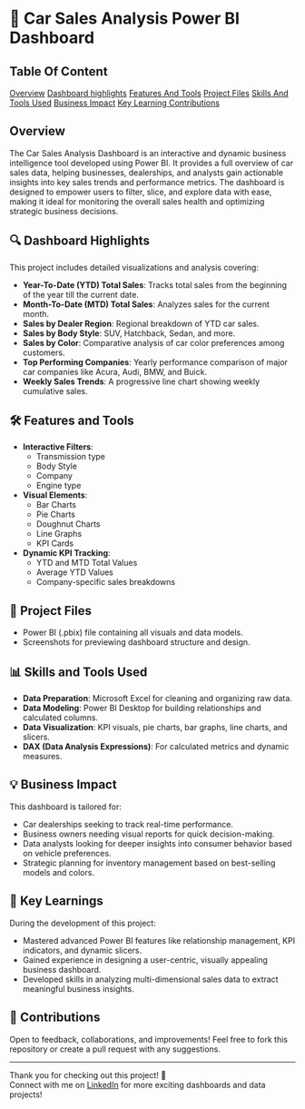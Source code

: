 # 🚗 Car Sales Analysis Power BI Dashboard

## Table Of Content
[Overview](https://github.com/Queen-Rukky/Car-Sales-Analysis#overview)
[Dashboard highlights](https://github.com/Queen-Rukky/Car-Sales-Analysis#-dashboard-highlights)
[Features And Tools](https://github.com/Queen-Rukky/Car-Sales-Analysis#-features-and-tools)
[Project Files](https://github.com/Queen-Rukky/Car-Sales-Analysis#-project-files)
[Skills And Tools Used](https://github.com/Queen-Rukky/Car-Sales-Analysis#-skills-and-tools-used)
[Business Impact](https://github.com/Queen-Rukky/Car-Sales-Analysis#-business-impact)
[Key Learning ](https://github.com/Queen-Rukky/Car-Sales-Analysis#-key-learnings)
[Contributions](https://github.com/Queen-Rukky/Car-Sales-Analysis#-contributions)

## Overview
The Car Sales Analysis Dashboard is an interactive and dynamic business intelligence tool developed using Power BI. It provides a full overview of car sales data, helping businesses, dealerships, and analysts gain actionable insights into key sales trends and performance metrics. The dashboard is designed to empower users to filter, slice, and explore data with ease, making it ideal for monitoring the overall sales health and optimizing strategic business decisions.

## 🔍 Dashboard Highlights
This project includes detailed visualizations and analysis covering:
- **Year-To-Date (YTD) Total Sales**: Tracks total sales from the beginning of the year till the current date.
- **Month-To-Date (MTD) Total Sales**: Analyzes sales for the current month.
- **Sales by Dealer Region**: Regional breakdown of YTD car sales.
- **Sales by Body Style**: SUV, Hatchback, Sedan, and more.
- **Sales by Color**: Comparative analysis of car color preferences among customers.
- **Top Performing Companies**: Yearly performance comparison of major car companies like Acura, Audi, BMW, and Buick.
- **Weekly Sales Trends**: A progressive line chart showing weekly cumulative sales.

## 🛠 Features and Tools
- **Interactive Filters**:
  - Transmission type
  - Body Style
  - Company
  - Engine type
- **Visual Elements**:
  - Bar Charts
  - Pie Charts
  - Doughnut Charts
  - Line Graphs
  - KPI Cards
- **Dynamic KPI Tracking**:
  - YTD and MTD Total Values
  - Average YTD Values
  - Company-specific sales breakdowns

## 📂 Project Files
- Power BI (.pbix) file containing all visuals and data models.
- Screenshots for previewing dashboard structure and design.

## 📊 Skills and Tools Used
- **Data Preparation**: Microsoft Excel for cleaning and organizing raw data.
- **Data Modeling**: Power BI Desktop for building relationships and calculated columns.
- **Data Visualization**: KPI visuals, pie charts, bar graphs, line charts, and slicers.
- **DAX (Data Analysis Expressions)**: For calculated metrics and dynamic measures.

## 💡 Business Impact
This dashboard is tailored for:
- Car dealerships seeking to track real-time performance.
- Business owners needing visual reports for quick decision-making.
- Data analysts looking for deeper insights into consumer behavior based on vehicle preferences.
- Strategic planning for inventory management based on best-selling models and colors.

## 🌟 Key Learnings
During the development of this project:
- Mastered advanced Power BI features like relationship management, KPI indicators, and dynamic slicers.
- Gained experience in designing a user-centric, visually appealing business dashboard.
- Developed skills in analyzing multi-dimensional sales data to extract meaningful business insights.

## 🤝 Contributions
Open to feedback, collaborations, and improvements! Feel free to fork this repository or create a pull request with any suggestions.

---

Thank you for checking out this project! 🚀  
Connect with me on [LinkedIn](https://www.linkedin.com/in/rukayatobanor/) for more exciting dashboards and data projects!

